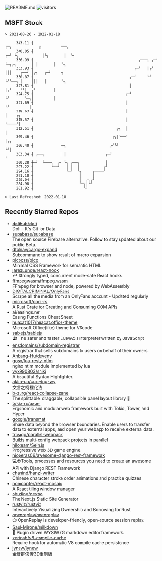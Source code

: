 ![README.md](https://github.com/Gerhut/Gerhut/workflows/README.md/badge.svg)
![visitors](https://visitors.vercel.app/Gerhut/Gerhut?token=8cf69d1f6813d272ef062726b6070c9be4ff72038cfe5a7ded7384a8da65d866)

## MSFT Stock

```
> 2021-08-26 - 2022-01-18

     343.11 ┤                                                          ╭─╮            ╭╮        ╭──╮             
     340.05 ┤                                                        ╭─╯ ╰╮           │╰╮       │  ╰╮            
     336.99 ┤                                                ╭───╮ ╭─╯    ╰─╮╭╮       │ │       │   ╰╮           
     333.93 ┤                                              ╭─╯   │╭╯        │││    ╭──╯ │╭╮   ╭─╯    ╰╮          
     330.87 ┤                                            ╭─╯     ╰╯         ╰╯╰──╮ │    │││   │       ╰╮         
     327.81 ┤                                            │                       │╭╯    ╰╯│  ╭╯        │         
     324.75 ┤                                          ╭─╯                       ╰╯       ╰─╮│         │         
     321.69 ┤                                          │                                    ╰╯         │         
     318.63 ┤                                          │                                               │    ╭╮   
     315.57 ┤                                          │                                               ╰────╯│   
     312.51 ┤                                      ╭╮  │                                                     │   
     309.46 ┤                                    ╭╮│╰──╯                                                     │╭╮ 
     306.40 ┤            ╭─╮                    ╭╯╰╯                                                         ╰╯│ 
     303.34 ┤ ╭──╮       │ │                  ╭─╯                                                              ╰ 
     300.28 ┼─╯  ╰───╮  ╭╯ ╰╮ ╭──╮            │                                                                  
     297.22 ┤        ╰──╯   │ │  │           ╭╯                                                                  
     294.16 ┤               ╰─╯  ╰╮     ╭────╯                                                                   
     291.10 ┤                     │     │                                                                        
     288.04 ┤                     │  ╭╮╭╯                                                                        
     284.98 ┤                     ╰─╮│╰╯                                                                         
     281.92 ┤                       ╰╯                                                                           

> Last Refreshed: 2022-01-18
```

## Recently Starred Repos

- [dolthub/dolt](https://github.com/dolthub/dolt)  
  Dolt – It's Git for Data
- [supabase/supabase](https://github.com/supabase/supabase)  
  The open source Firebase alternative. Follow to stay updated about our public Beta.
- [dtolnay/cargo-expand](https://github.com/dtolnay/cargo-expand)  
  Subcommand to show result of macro expansion
- [picocss/pico](https://github.com/picocss/pico)  
  Minimal CSS Framework for semantic HTML
- [jaredLunde/react-hook](https://github.com/jaredLunde/react-hook)  
  ↩ Strongly typed, concurrent mode-safe React hooks
- [ffmpegwasm/ffmpeg.wasm](https://github.com/ffmpegwasm/ffmpeg.wasm)  
  FFmpeg for browser and node, powered by WebAssembly
- [DIGITALCRIMINAL/OnlyFans](https://github.com/DIGITALCRIMINAL/OnlyFans)  
  Scrape all the media from an OnlyFans account - Updated regularly
- [microsoft/com-rs](https://github.com/microsoft/com-rs)  
  A Rust Crate for Creating and Consuming COM APIs
- [ai/easings.net](https://github.com/ai/easings.net)  
  Easing Functions Cheat Sheet
- [huacat1017/huacat.office-theme](https://github.com/huacat1017/huacat.office-theme)  
  Microsoft Office(like) theme for VScode
- [sablejs/sablejs](https://github.com/sablejs/sablejs)  
  🏖️ The safer and faster ECMA5.1 interpreter written by JavaScript
- [ensdomains/subdomain-registrar](https://github.com/ensdomains/subdomain-registrar)  
  A registrar that sells subdomains to users on behalf of their owners
- [Anbang-Hu/devenv](https://github.com/Anbang-Hu/devenv)  
- [gosp/lua-resty-ntlm](https://github.com/gosp/lua-resty-ntlm)  
  nginx ntlm module implemented by lua
- [yyx990803/shiki](https://github.com/yyx990803/shiki)  
  A beautiful Syntax Highlighter.
- [akira-cn/currying-wy](https://github.com/akira-cn/currying-wy)  
  文言之柯裡化法
- [b-zurg/react-collapse-pane](https://github.com/b-zurg/react-collapse-pane)  
  The splittable, draggable, collapsible panel layout library 🎉
- [tokio-rs/axum](https://github.com/tokio-rs/axum)  
  Ergonomic and modular web framework built with Tokio, Tower, and Hyper
- [google/transmat](https://github.com/google/transmat)  
  Share data beyond the browser boundaries. Enable users to transfer data to external apps, and open your webapp to receive external data.
- [trivago/parallel-webpack](https://github.com/trivago/parallel-webpack)  
  Builds multi-config webpack projects in parallel
- [hiloteam/Sein.js](https://github.com/hiloteam/Sein.js)  
  Progressive web 3D game engine.
- [nioperas06/awesome-django-rest-framework](https://github.com/nioperas06/awesome-django-rest-framework)  
   💻😍Tools, processes and resources you need to create an awesome API with Django REST Framework
- [chanind/hanzi-writer](https://github.com/chanind/hanzi-writer)  
  Chinese character stroke order animations and practice quizzes
- [nomcopter/react-mosaic](https://github.com/nomcopter/react-mosaic)  
  A React tiling window manager
- [shuding/nextra](https://github.com/shuding/nextra)  
  The Next.js Static Site Generator
- [rustviz/rustviz](https://github.com/rustviz/rustviz)  
  Interactively Visualizing Ownership and Borrowing for Rust
- [openreplay/openreplay](https://github.com/openreplay/openreplay)  
  :tv: OpenReplay is developer-friendly, open-source session replay.
- [Saul-Mirone/milkdown](https://github.com/Saul-Mirone/milkdown)  
  🍼 Plugin driven WYSIWYG  markdown editor framework.
- [zertosh/v8-compile-cache](https://github.com/zertosh/v8-compile-cache)  
  Require hook for automatic V8 compile cache persistence
- [jynew/jynew](https://github.com/jynew/jynew)  
  金庸群侠传3D重制版
